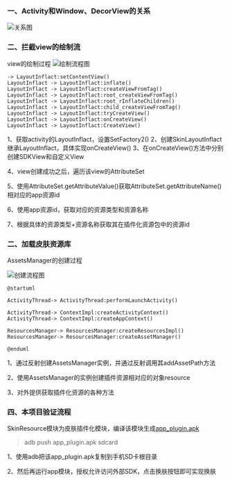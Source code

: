 ### 一、Activity和Window、DecorView的关系

![关系图](https://github.com/AFinalStone/CSKinApplication/blob/main/picture/activity_window_decorview.png)

### 二、拦截view的绘制流

view的绘制过程
![绘制流程图](https://github.com/AFinalStone/CSKinApplication/blob/main/picture/view的创建流程.png)
```sequence
-> LayoutInflact:setContentView()
LayoutInflact -> LayoutInflact:inflate()
LayoutInflact -> LayoutInflact:createViewFromTag()
LayoutInflact -> LayoutInflact:root_createViewFromTag()
LayoutInflact -> LayoutInflact:root_rInflateChildren()
LayoutInflact -> LayoutInflact:child_createViewFromTag()
LayoutInflact -> LayoutInflact:tryCreateView()
LayoutInflact -> LayoutInflact:onCreateView()
LayoutInflact -> LayoutInflact:CreateView()
```

1、获取activity的LayoutInflact，设置SetFactory2()
2、创建SkinLayoutInflact继承LayoutInflact，具体实现onCreateView()
3、在onCreateView()方法中分别创建SDKView和自定义View

4、view创建成功之后，遍历该view的AttributeSet

5、使用AttributeSet.getAttributeValue()获取AttributeSet.getAttributeName()相对应的app资源id

6、使用app资源id，获取对应的资源类型和资源名称

7、根据具体的资源类型+资源名称获取其在插件化资源包中的资源id

### 二、加载皮肤资源库

AssetsManager的创建过程

![创建流程图](https://github.com/AFinalStone/CSKinApplication/blob/main/picture/assetManager的创建流程.png)

```sequence
@startuml

ActivityThread-> ActivityThread:performLaunchActivity()

ActivityThread-> ContextImpl:createActivityContext()
ActivityThread-> ContextImpl:createAppContext()

ResourcesManager-> ResourcesManager:createResourcesImpl()
ResourcesManager-> ResourcesManager:createAssetManager()

@enduml
```

1、通过反射创建AssetsManager实例，并通过反射调用其addAssetPath方法

2、使用AssetsManager的实例创建插件资源相对应的对象resource

3、对外提供获取插件化资源的各种方法

### 四、本项目验证流程

SkinResource模块为皮肤插件化模块，编译该模块生成[app_plugin.apk](SkinResource/release)

> adb push app_plugin.apk sdcard

1、使用adb把该app_plugin.apk复制到手机SD卡根目录

2、然后再运行app模块，授权允许访问外部SDK，点击换肤按钮即可实现换肤

